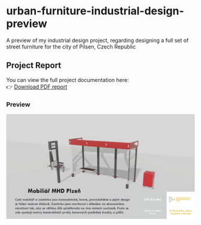 # urban-furniture-industrial-design-preview
A preview of my industrial design project, regarding designing a full set of street furniture for the city of Pilsen, Czech Republic

## Project Report

You can view the full project documentation here:  
👉 [Download PDF report](docs/Kouba_Jiri_Mobiliar_Design.pdf)

### Preview
![Report preview](images/preview.png)
